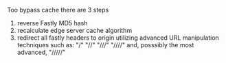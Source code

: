 Too bypass cache there are 3 steps

1) reverse Fastly MD5 hash
2) recalculate edge server cache algorithm
3) redirect all fastly headers to origin utilizing advanced URL manipulation techniques such as:
"/"
"//"
"///"
"////"
and, posssibly the most advanced, "/////"